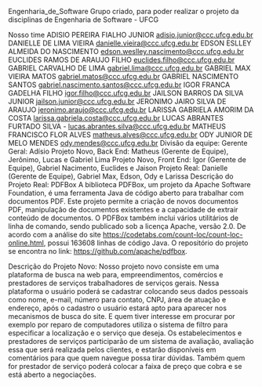 Engenharia_de_Software
Grupo criado, para poder realizar o projeto da disciplinas de Engenharia de Software - UFCG

Nosso time
ADISIO PEREIRA FIALHO JUNIOR adisio.junior@ccc.ufcg.edu.br
DANIELLE DE LIMA VIEIRA danielle.vieira@ccc.ufcg.edu.br
EDSON ESLLEY ALMEIDA DO NASCIMENTO edson.weslley.nascimento@ccc.ufcg.edu.br
EUCLIDES RAMOS DE ARAUJO FILHO euclides.filho@ccc.ufcg.edu.br
GABRIEL CARVALHO DE LIMA gabriel.lima@ccc.ufcg.edu.br
GABRIEL MAX VIEIRA MATOS gabriel.matos@ccc.ufcg.edu.br
GABRIEL NASCIMENTO SANTOS gabriel.nascimento.santos@ccc.ufcg.edu.br
IGOR FRANCA GADELHA FILHO igor.filho@ccc.ufcg.edu.br
JAILSON BARROS DA SILVA JUNIOR jailson.junior@ccc.ufcg.edu.br
JERONIMO JAIRO SILVA DE ARAUJO jeronimo.araujo@ccc.ufcg.edu.br
LARISSA GABRIELA AMORIM DA COSTA larissa.gabriela.costa@ccc.ufcg.edu.br
LUCAS ABRANTES FURTADO SILVA - lucas.abrantes.silva@ccc.ufcg.edu.br
MATHEUS FRANCISCO FLOR ALVES matheus.alves@ccc.ufcg.edu.br
ODY JUNIOR DE MELO MENDES ody.mendes@ccc.ufcg.edu.br
Divisão da equipe:
Gerente Geral: Adísio
Projeto Novo, Back End: Matheus (Gerente de Equipe), Jerônimo, Lucas e Gabriel Lima
Projeto Novo, Front End: Igor (Gerente de Equipe), Gabriel Nacimento, Euclides e Jaison
Projeto Real: Danielle (Gerente de Equipe), Gabriel Max, Edson, Ody e Larissa
Descrição do Projeto Real:
PDFBox A biblioteca PDFBox, um projeto da Apache Software Foundation, é uma ferramenta Java de código aberto para trabalhar com documentos PDF. Este projeto permite a criação de novos documentos PDF, manipulação de documentos existentes e a capacidade de extrair conteúdo de documentos. O PDFBox também inclui vários utilitários de linha de comando, sendo publicado sob a licença Apache, versão 2.0. De acordo com a análise do site https://codetabs.com/count-loc/count-loc-online.html, possui 163608 linhas de código Java. O repositório do projeto se encontra no link: https://github.com/apache/pdfbox.

Descrição do Projeto Novo:
Nosso projeto novo consiste em uma plataforma de busca na web para, empreendimentos, comércios e prestadores de serviços trabalhadores de serviços gerais. Nessa plataforma o usuário poderá se cadastrar colocando seus dados pessoais como nome, e-mail, número para contato, CNPJ, área de atuação e endereço, após o cadastro o usuário estará apto para aparecer nos mecanismos de busca do site. E quem tiver interesse em procurar por exemplo por reparo de computadores utiliza o sistema de filtro para especificar a localização e o serviço que deseja. Os estabelecimentos e prestadores de serviços participarão de um sistema de avaliação, avaliação essa que será realizada pelos clientes, e estarão disponíveis em comentários para que quem navegue possa tirar dúvidas. Também quem for prestador de serviço poderá colocar a faixa de preço que cobra e se está aberto a negociações.
